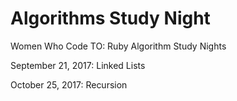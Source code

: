 # Algorithms Study Night

Women Who Code TO: Ruby Algorithm Study Nights

September 21, 2017: Linked Lists

October 25, 2017: Recursion
